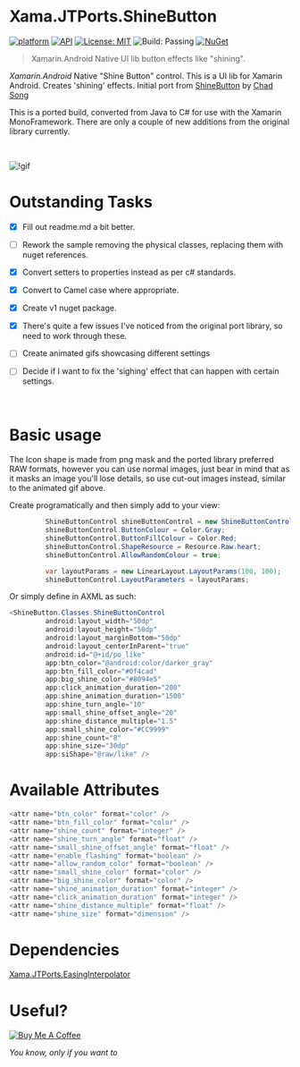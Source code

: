# Xama.JTPorts.ShineButton
[![platform](https://img.shields.io/badge/platform-Xamarin.Android-brightgreen.svg)](https://www.xamarin.com/)
[![API](https://img.shields.io/badge/API-14%2B-orange.svg?style=flat)](https://android-arsenal.com/api?level=14s)
[![License: MIT](https://img.shields.io/badge/License-MIT-blue.svg)](https://opensource.org/licenses/MIT)
![Build: Passing](https://img.shields.io/badge/Build-Passing-green.svg)
[![NuGet](https://img.shields.io/nuget/v/Xama.JTPorts.ShineButton.svg?label=NuGet)](https://www.nuget.org/packages/Xama.JTPorts.ShineButton/)

>Xamarin.Android Native UI lib button effects like "shining".

_Xamarin.Android_ Native "Shine Button" control. This is a UI lib for Xamarin Android. Creates 'shining' effects. Initial port from [ShineButton](https://github.com/ChadCSong/ShineButton) by [Chad Song](https://github.com/ChadCSong)

This is a ported build, converted from Java to C# for use with the Xamarin MonoFramework. There are only a couple of new additions from the original library currently.

<br>

![!gif](https://github.com/DigitalSa1nt/Xama.JTPorts.ShineButton/blob/master/images/20190216_225431.gif?raw=true)

# Outstanding Tasks

- [x] Fill out readme.md a bit better.

- [ ] Rework the sample removing the physical classes, replacing them with nuget references.

- [x] Convert setters to properties instead as per c# standards.

- [x] Convert to Camel case where appropriate.

- [x] Create v1 nuget package.

- [x] There's quite a few issues I've noticed from the original port library, so need to work through these.

- [ ] Create animated gifs showcasing different settings

- [ ] Decide if I want to fix the 'sighing' effect that can happen with certain settings. 

<br>

# Basic usage

The Icon shape is made from png mask and the ported library preferred RAW formats, however you can use normal images, just bear in mind that as it masks an image you'll lose details, so use cut-out images instead, similar to the animated gif above.

Create programatically and then simply add to your view:

```cs
         ShineButtonControl shineButtonControl = new ShineButtonControl(this);
         shineButtonControl.ButtonColour = Color.Gray;
         shineButtonControl.ButtonFillColour = Color.Red;
         shineButtonControl.ShapeResource = Resource.Raw.heart;
         shineButtonControl.AllowRandomColour = true;

         var layoutParams = new LinearLayout.LayoutParams(100, 100);
         shineButtonControl.LayoutParameters = layoutParams;
```

Or simply define in AXML as such:

```cs
<ShineButton.Classes.ShineButtonControl
         android:layout_width="50dp"
         android:layout_height="50dp"
         android:layout_marginBottom="50dp"
         android:layout_centerInParent="true"
         android:id="@+id/po_like"
         app:btn_color="@android:color/darker_gray"
         app:btn_fill_color="#0f4cad"
         app:big_shine_color="#8094e5"
         app:click_animation_duration="200"
         app:shine_animation_duration="1500"
         app:shine_turn_angle="10"
         app:small_shine_offset_angle="20"
         app:shine_distance_multiple="1.5"
         app:small_shine_color="#CC9999"
         app:shine_count="8"
         app:shine_size="30dp"
         app:siShape="@raw/like" />
```

# Available Attributes

```cs
<attr name="btn_color" format="color" />
<attr name="btn_fill_color" format="color" />
<attr name="shine_count" format="integer" />
<attr name="shine_turn_angle" format="float" />
<attr name="small_shine_offset_angle" format="float" />
<attr name="enable_flashing" format="boolean" />
<attr name="allow_random_color" format="boolean" />
<attr name="small_shine_color" format="color" />
<attr name="big_shine_color" format="color" />
<attr name="shine_animation_duration" format="integer" />
<attr name="click_animation_duration" format="integer" />
<attr name="shine_distance_multiple" format="float" />
<attr name="shine_size" format="dimension" />
```

# Dependencies

[Xama.JTPorts.EasingInterpolator](https://github.com/DigitalSa1nt/Xama.JTPorts.EasingInterpolator)

# Useful?
<a href="https://www.paypal.com/cgi-bin/webscr?cmd=_s-xclick&hosted_button_id=PFBEH42KW5P84" method="post" target="_top"><img src="https://camo.githubusercontent.com/b8efed595794b7c415163a48f4e4a07771b20abe/68747470733a2f2f7777772e6275796d6561636f666665652e636f6d2f6173736574732f696d672f637573746f6d5f696d616765732f707572706c655f696d672e706e67" alt="Buy Me A Coffee" style="height: auto !important;width: auto !important;" ></a>

 _You know, only if you want to_

